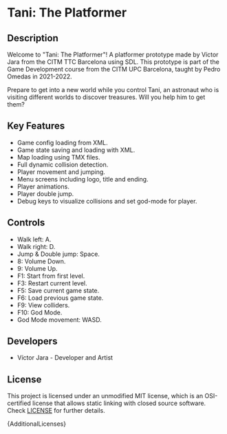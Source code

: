 # Tani: The Platformer

## Description

Welcome to "Tani: The Platformer"! A platformer prototype made by Víctor Jara from the CITM TTC Barcelona using SDL. This prototype is part of the Game Development course from the CITM UPC Barcelona, taught by Pedro Omedas in 2021-2022.

Prepare to get into a new world while you control Tani, an astronaut who is visiting different worlds to discover treasures. Will you help him to get them?

## Key Features

 - Game config loading from XML.
 - Game state saving and loading with XML.
 - Map loading using TMX files.
 - Full dynamic collision detection.
 - Player movement and jumping.
 - Menu screens including logo, title and ending.
 - Player animations.
 - Player double jump.
 - Debug keys to visualize collisions and set god-mode for player.
 
## Controls

 - Walk left: A.
 - Walk right: D.
 - Jump & Double jump: Space.
 - 8: Volume Down.
 - 9: Volume Up.
 - F1: Start from first level.
 - F3: Restart current level.
 - F5: Save current game state.
 - F6: Load previous game state.
 - F9: View colliders.
 - F10: God Mode.
 - God Mode movement: WASD.

## Developers

 - Víctor Jara - Developer and Artist


## License

This project is licensed under an unmodified MIT license, which is an OSI-certified license that allows static linking with closed source software. Check [LICENSE](LICENSE) for further details.

{AdditionalLicenses}
